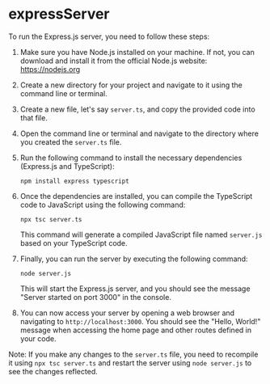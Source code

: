 ﻿# expressServer
To run the Express.js server, you need to follow these steps:

1. Make sure you have Node.js installed on your machine. If not, you can download and install it from the official Node.js website: https://nodejs.org

2. Create a new directory for your project and navigate to it using the command line or terminal.

3. Create a new file, let's say `server.ts`, and copy the provided code into that file.

4. Open the command line or terminal and navigate to the directory where you created the `server.ts` file.

5. Run the following command to install the necessary dependencies (Express.js and TypeScript):

   ```
   npm install express typescript
   ```

6. Once the dependencies are installed, you can compile the TypeScript code to JavaScript using the following command:

   ```
   npx tsc server.ts
   ```

   This command will generate a compiled JavaScript file named `server.js` based on your TypeScript code.

7. Finally, you can run the server by executing the following command:

   ```
   node server.js
   ```

   This will start the Express.js server, and you should see the message "Server started on port 3000" in the console.

8. You can now access your server by opening a web browser and navigating to `http://localhost:3000`. You should see the "Hello, World!" message when accessing the home page and other routes defined in your code.

Note: If you make any changes to the `server.ts` file, you need to recompile it using `npx tsc server.ts` and restart the server using `node server.js` to see the changes reflected.

